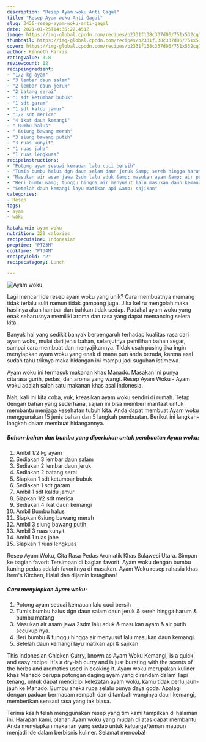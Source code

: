 ```yaml
---
description: "Resep Ayam woku Anti Gagal"
title: "Resep Ayam woku Anti Gagal"
slug: 3436-resep-ayam-woku-anti-gagal
date: 2021-01-25T14:35:22.451Z
image: https://img-global.cpcdn.com/recipes/b2331f138c337d06/751x532cq70/ayam-woku-foto-resep-utama.jpg
thumbnail: https://img-global.cpcdn.com/recipes/b2331f138c337d06/751x532cq70/ayam-woku-foto-resep-utama.jpg
cover: https://img-global.cpcdn.com/recipes/b2331f138c337d06/751x532cq70/ayam-woku-foto-resep-utama.jpg
author: Kenneth Harris
ratingvalue: 3.8
reviewcount: 12
recipeingredient:
- "1/2 kg ayam"
- "3 lembar daun salam"
- "2 lembar daun jeruk"
- "2 batang serai"
- "1 sdt ketumbar bubuk"
- "1 sdt garam"
- "1 sdt kaldu jamur"
- "1/2 sdt merica"
- "4 ikat daun kemangi"
- " Bumbu halus"
- " 6siung bawang merah"
- "3 siung bawang putih"
- "3 ruas kunyit"
- "1 ruas jahe"
- "1 ruas lengkuas"
recipeinstructions:
- "Potong ayam sesuai kemauan lalu cuci bersih"
- "Tumis bumbu halus dgn daun salam daun jeruk &amp; sereh hingga harum &amp; bumbu matang"
- "Masukan air asam jawa 2sdm lalu aduk &amp; masukan ayam &amp; air putih secukup nya."
- "Beri bumbu &amp; tunggu hingga air menyusut lalu masukan daun kemangi."
- "Setelah daun kemangi layu matikan api &amp; sajikan"
categories:
- Resep
tags:
- ayam
- woku

katakunci: ayam woku 
nutrition: 229 calories
recipecuisine: Indonesian
preptime: "PT23M"
cooktime: "PT34M"
recipeyield: "2"
recipecategory: Lunch

---
```



![Ayam woku](https://img-global.cpcdn.com/recipes/b2331f138c337d06/751x532cq70/ayam-woku-foto-resep-utama.jpg)

Lagi mencari ide resep ayam woku yang unik? Cara membuatnya memang tidak terlalu sulit namun tidak gampang juga. Jika keliru mengolah maka hasilnya akan hambar dan bahkan tidak sedap. Padahal ayam woku yang enak seharusnya memiliki aroma dan rasa yang dapat memancing selera kita.

Banyak hal yang sedikit banyak berpengaruh terhadap kualitas rasa dari ayam woku, mulai dari jenis bahan, selanjutnya pemilihan bahan segar, sampai cara membuat dan menyajikannya. Tidak usah pusing jika ingin menyiapkan ayam woku yang enak di mana pun anda berada, karena asal sudah tahu triknya maka hidangan ini mampu jadi suguhan istimewa.

Ayam woku ini termasuk makanan khas Manado. Masakan ini punya citarasa gurih, pedas, dan aroma yang wangi. Resep Ayam Woku - Ayam woku adalah salah satu makanan khas asal Indonesia.


Nah, kali ini kita coba, yuk, kreasikan ayam woku sendiri di rumah. Tetap dengan bahan yang sederhana, sajian ini bisa memberi manfaat untuk membantu menjaga kesehatan tubuh kita. Anda dapat membuat Ayam woku menggunakan 15 jenis bahan dan 5 langkah pembuatan. Berikut ini langkah-langkah dalam membuat hidangannya.

<!--inarticleads1-->

##### Bahan-bahan dan bumbu yang diperlukan untuk pembuatan Ayam woku:

1. Ambil 1/2 kg ayam
1. Sediakan 3 lembar daun salam
1. Sediakan 2 lembar daun jeruk
1. Sediakan 2 batang serai
1. Siapkan 1 sdt ketumbar bubuk
1. Sediakan 1 sdt garam
1. Ambil 1 sdt kaldu jamur
1. Siapkan 1/2 sdt merica
1. Sediakan 4 ikat daun kemangi
1. Ambil  Bumbu halus
1. Siapkan  6siung bawang merah
1. Ambil 3 siung bawang putih
1. Ambil 3 ruas kunyit
1. Ambil 1 ruas jahe
1. Siapkan 1 ruas lengkuas


Resep Ayam Woku, Cita Rasa Pedas Aromatik Khas Sulawesi Utara. Simpan ke bagian favorit Tersimpan di bagian favorit. Ayam woku dengan bumbu kuning pedas adalah favoritnya di masakan. Ayam Woku resep rahasia khas Item&#39;s Kitchen, Halal dan dijamin ketagihan! 

<!--inarticleads2-->

##### Cara menyiapkan Ayam woku:

1. Potong ayam sesuai kemauan lalu cuci bersih
1. Tumis bumbu halus dgn daun salam daun jeruk &amp; sereh hingga harum &amp; bumbu matang
1. Masukan air asam jawa 2sdm lalu aduk &amp; masukan ayam &amp; air putih secukup nya.
1. Beri bumbu &amp; tunggu hingga air menyusut lalu masukan daun kemangi.
1. Setelah daun kemangi layu matikan api &amp; sajikan


This Indonesian Chicken Curry, known as Ayam Woku Kemangi, is a quick and easy recipe. It&#39;s a dry-ish curry and is just bursting with the scents of the herbs and aromatics used in cooking it. Ayam woku merupakan kuliner khas Manado berupa potongan daging ayam yang direndam dalam Tapi tenang, untuk dapat mencicipi kelezatan ayam woku, kamu tidak perlu jauh-jauh ke Manado. Bumbu aneka rupa selalu punya daya goda. Apalagi dengan paduan bermacam rempah dan ditambah wanginya daun kemangi, memberikan sensasi rasa yang tak biasa. 

Terima kasih telah menggunakan resep yang tim kami tampilkan di halaman ini. Harapan kami, olahan Ayam woku yang mudah di atas dapat membantu Anda menyiapkan makanan yang sedap untuk keluarga/teman maupun menjadi ide dalam berbisnis kuliner. Selamat mencoba!
